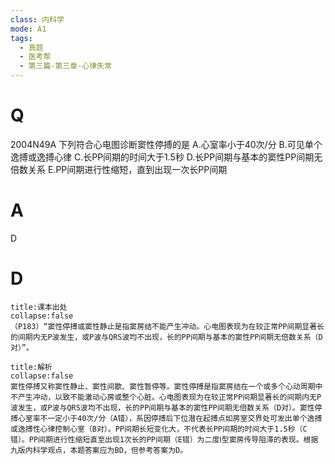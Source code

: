 ```yaml
---
class: 内科学
mode: A1
tags:
  - 真题
  - 医考帮
  - 第三篇-第三章-心律失常
---
```


# Q
2004N49A 下列符合心电图诊断窦性停搏的是
A.心室率小于40次/分
B.可见单个逸搏或逸搏心律
C.长PP间期的时间大于1.5秒
D.长PP间期与基本的窦性PP间期无倍数关系
E.PP间期进行性缩短，直到出现一次长PP间期

# A
D
# D
```ad-note
title:课本出处
collapse:false
（P183）“窦性停搏或窦性静止是指窦房结不能产生冲动。心电图表现为在较正常PP间期显著长的间期内无P波发生，或P波与QRS波均不出现，长的PP间期与基本的窦性PP间期无倍数关系（D对）”。
```

```ad-summary
title:解析
collapse:false
窦性停搏又称窦性静止、窦性间歇、窦性暂停等。窦性停搏是指窦房结在一个或多个心动周期中不产生冲动，以致不能激动心房或整个心脏。心电图表现为在较正常PP间期显著长的间期内无P波发生，或P波与QRS波均不出现，长的PP间期与基本的窦性PP间期无倍数关系（D对）。窦性停搏心室率不一定小于40次/分（A错），系因停搏后下位潜在起搏点如房室交界处可发出单个逸搏或逸搏性心律控制心室（B对）。PP间期长短变化大，不代表长PP间期的时间大于1.5秒（C错）。PP间期进行性缩短直至出现1次长的PP间期（E错）为二度Ⅰ型窦房传导阻滞的表现。根据九版内科学观点，本题答案应为BD，但参考答案为D。
```

